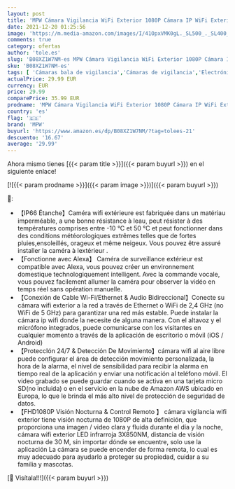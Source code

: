 ```yaml
---
layout: post
title: 'MPW Cámara Vigilancia WiFi Exterior 1080P Cámara IP WiFi Exterior Compatible con Alexa IP66 Visión Nocturna 30M Detección De Movimiento PIR  Visión Nocturna  Audio de 2 Vias Alarma Instantánea'
date: 2021-12-20 01:25:56
image: 'https://m.media-amazon.com/images/I/41OpxVMK0gL._SL500_._SL400_.jpg'
comments: true
category: ofertas
author: 'tole.es'
slug: 'B08XZ1W7NM-es MPW Cámara Vigilancia WiFi Exterior 1080P Cámara IP WiFi...'
sku: 'B08XZ1W7NM-es'
tags: [ 'Cámaras bala de vigilancia','Cámaras de vigilancia','Electrónica','Fotografía y videocámaras','alexa','mpw', ]
actualPrice: 29.99 EUR
currency: EUR
price: 29.99
comparePrice: 35.99 EUR
prodname: 'MPW Cámara Vigilancia WiFi Exterior 1080P Cámara IP WiFi Exterior Compatible con Alexa IP66 Visión Nocturna 30M Detección De Movimiento PIR  Visión Nocturna  Audio de 2 Vias Alarma Instantánea'
country: 'es'
flag: '🇪🇸'
brand: 'MPW'
buyurl: 'https://www.amazon.es/dp/B08XZ1W7NM/?tag=tolees-21'
descuento: '16.67'
average: '29.99'
---
```


Ahora mismo tienes [{{< param title >}}]({{< param buyurl >}}) en el siguiente enlace!

[![{{< param prodname >}}]({{< param image >}})]({{< param buyurl >}})

🔎:

- 【IP66 Étanche】Caméra wifi extérieure est fabriquée dans un matériau imperméable, a une bonne résistance à leau, peut résister à des températures comprises entre -10 °C et 50 °C et peut fonctionner dans des conditions météorologiques extrêmes telles que de fortes pluies,ensoleillés, orageux et même neigeux. Vous pouvez être assuré installer la caméra à lextérieur .
- 【Fonctionne avec Alexa】 Caméra de surveillance extérieur est compatible avec Alexa, vous pouvez créer un environnement domestique technologiquement intelligent. Avec la commande vocale, vous pouvez facilement allumer la caméra pour observer la vidéo en temps réel sans opération manuelle.
- 【Conexión de Cable Wi-Fi/Ethernet & Audio Bidireccional】Conecte su cámara wifi exterior a la red a través de Ethernet o WiFi de 2,4 GHz (no WiFi de 5 GHz) para garantizar una red más estable. Puede instalar la cámara ip wifi donde la necesite de alguna manera. Con el altavoz y el micrófono integrados, puede comunicarse con los visitantes en cualquier momento a través de la aplicación de escritorio o móvil (iOS / Android)
- 【ProteccIón 24/7 & Detección De Movimiento】cámara wifi al aire libre puede configurar el área de detección movimiento personalizada, la hora de la alarma, el nivel de sensibilidad para recibir la alarma en tiempo real de la aplicación y enviar una notificación al teléfono móvil. El video grabado se puede guardar cuando se activa en una tarjeta micro SD(no incluida) o en el servicio en la nube de Amazon AWS ubicado en Europa, lo que le brinda el más alto nivel de protección de seguridad de datos.
- 【FHD1080P Visión Nocturna & Control Remoto 】 cámara vigilancia wifi exterior tiene visión nocturna de 1080P de alta definición, que proporciona una imagen / video clara y fluida durante el día y la noche, cámara wifi exterior LED infrarroja 3X850NM, distancia de visión nocturna de 30 M, sin importar dónde se encuentre, solo use la aplicación La cámara se puede encender de forma remota, lo cual es muy adecuado para ayudarlo a proteger su propiedad, cuidar a su familia y mascotas.

[🛒 Visítala!!!]({{< param buyurl >}})
